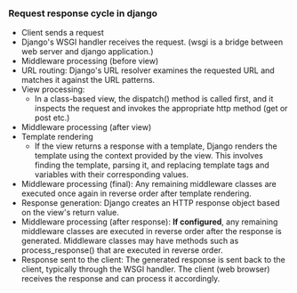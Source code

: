 ### Request response cycle in django

- Client sends a request
- Django's WSGI handler receives the request. (wsgi is a bridge between web server and django application.)
- Middleware processing (before view)
- URL routing: Django's URL resolver examines the requested URL and matches it against the URL patterns.
- View processing:
    - In a class-based view, the dispatch() method is called first, and it inspects the request and invokes the appropriate http method (get or post etc.)
- Middleware processing (after view)
- Template rendering
    - If the view returns a response with a template, Django renders the template using the context provided by the view. This involves finding the template, parsing it, and replacing template tags and variables with their corresponding values.
- Middleware processing (final): Any remaining middleware classes are executed once again in reverse order after template rendering.
- Response generation: Django creates an HTTP response object based on the view's return value.
- Middleware processing (after response): **If configured**, any remaining middleware classes are executed in reverse order after the response is generated. Middleware classes may have methods such as process_response() that are executed in reverse order.
- Response sent to the client: The generated response is sent back to the client, typically through the WSGI handler. The client (web browser) receives the response and can process it accordingly.
  
